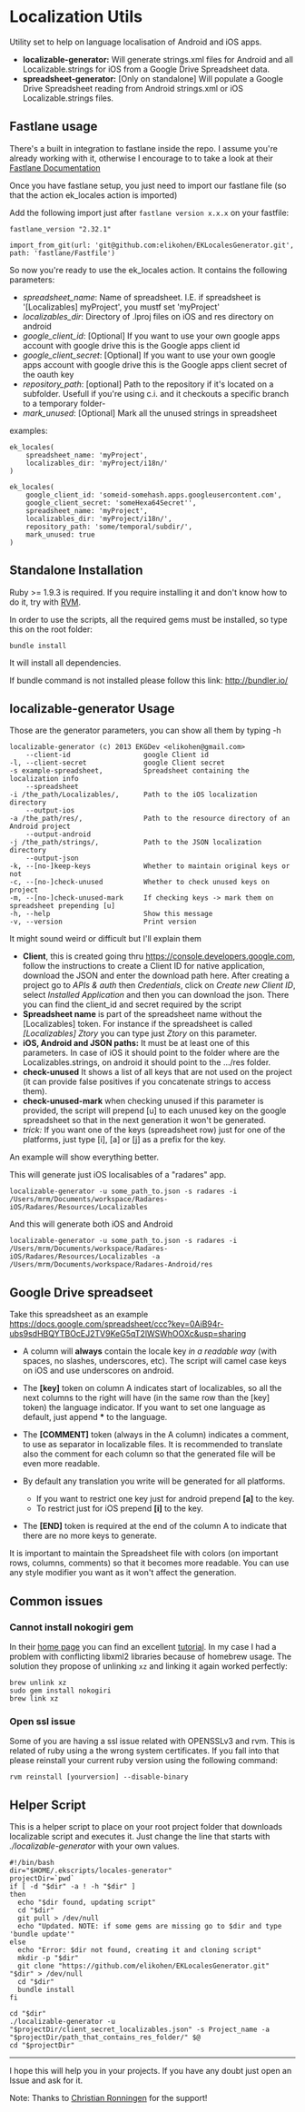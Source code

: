 Localization Utils
==================
Utility set to help on language localisation of Android and iOS apps.

* **localizable-generator:** Will generate strings.xml files for Android and all Localizable.strings for iOS from a Google Drive Spreadsheet data.
* **spreadsheet-generator:** [Only on standalone] Will populate a Google Drive Spreadsheet reading from Android strings.xml or iOS Localizable.strings files.


Fastlane usage
--------------
There's a built in integration to fastlane inside the repo. I assume you're already working with it, otherwise I encourage to to take a look at their [Fastlane Documentation](https://docs.fastlane.tools/)

Once you have fastlane setup, you just need to import our fastlane file (so that the action ek_locales action is imported)

Add the following import just after `fastlane version x.x.x` on your fastfile:

```
fastlane_version "2.32.1"

import_from_git(url: 'git@github.com:elikohen/EKLocalesGenerator.git', path: 'fastlane/Fastfile')
```

So now you're ready to use the ek_locales action. It contains the following parameters:

- *spreadsheet_name*: Name of spreadsheet. I.E. if spreadsheet is '[Localizables] myProject', you mustf set 'myProject'                           
- *localizables_dir*: Directory of .lproj files on iOS and res directory on android                      
- *google\_client\_id*: [Optional] If you want to use your own google apps account with google drive this is the Google apps client id 
- *google\_client\_secret*: [Optional] If you want to use your own google apps account with google drive this is the Google apps client secret of the oauth key
- *repository_path*: [optional] Path to the repository if it's located on a subfolder. Usefull if you're using c.i. and it checkouts a specific branch to a temporary folder-
- *mark_unused*: [Optional] Mark all the unused strings in spreadsheet

examples:

```
ek_locales(
	spreadsheet_name: 'myProject',
	localizables_dir: 'myProject/i18n/'
)
```
```
ek_locales(
	google_client_id: 'someid-somehash.apps.googleusercontent.com',
	google_client_secret: 'someHexa64Secret'',
	spreadsheet_name: 'myProject',
	localizables_dir: 'myProject/i18n/',
	repository_path: 'some/temporal/subdir/',
	mark_unused: true
)
```



Standalone Installation
-----------------------
Ruby >= 1.9.3 is required. If you require installing it and don't know how to do it, try with [RVM](https://rvm.io/rvm/install/).

In order to use the scripts, all the required gems must be installed, so type this on the root folder:

	bundle install

It will install all dependencies.

If bundle command is not installed please follow this link: http://bundler.io/

localizable-generator Usage
---------------------------

Those are the generator parameters, you can show all them by typing -h

    localizable-generator (c) 2013 EKGDev <elikohen@gmail.com>
        --client-id                  google Client id
    -l, --client-secret              google Client secret
    -s example-spreadsheet,          Spreadsheet containing the localization info
        --spreadsheet
    -i /the_path/Localizables/,      Path to the iOS localization directory
        --output-ios
    -a /the_path/res/,               Path to the resource directory of an Android project
        --output-android
    -j /the_path/strings/,           Path to the JSON localization directory
        --output-json
    -k, --[no-]keep-keys             Whether to maintain original keys or not
    -c, --[no-]check-unused          Whether to check unused keys on project
    -m, --[no-]check-unused-mark     If checking keys -> mark them on spreadsheet prepending [u]
    -h, --help                       Show this message
    -v, --version                    Print version

It might sound weird or difficult but I'll explain them

- **Client**, this is created going thru https://console.developers.google.com, follow the instructions to create a Client ID for native application, download the JSON and enter the download path here. After creating a project go to *APIs & auth* then *Credentials*, click on *Create new Client ID*, select *Installed Application* and then you can download the json. There you can find the client_id and secret required by the script
- **Spreadsheet name** is part of the spreadsheet name without the [Localizables] token. For instance if the spreadsheet is called *[Localizables] Ztory* you can type just *Ztory* on this parameter.
- **iOS, Android and JSON paths:** It must be at least one of this parameters. In case of iOS it should point to the folder where are the Localizables.strings, on android it should point to the .../res folder.
- **check-unused** It shows a list of all keys that are not used on the project (it can provide false positives if you concatenate strings to access them).
- **check-unused-mark** when checking unused if this parameter is provided, the script will prepend [u] to each unused key on the google spreadsheet so that in the next generation it won't be generated.
- *trick:* If you want one of the keys (spreadsheet row) just for one of the platforms, just type [i], [a] or [j] as a prefix for the key.

An example will show everything better. 

This will generate just iOS localisables of a "radares" app.

	localizable-generator -u some_path_to.json -s radares -i /Users/mrm/Documents/workspace/Radares-iOS/Radares/Resources/Localizables

And this will generate both iOS and Android

	localizable-generator -u some_path_to.json -s radares -i /Users/mrm/Documents/workspace/Radares-iOS/Radares/Resources/Localizables -a /Users/mrm/Documents/workspace/Radares-Android/res


Google Drive spreadseet
----------------------------------

Take this spreadsheet as an example <https://docs.google.com/spreadsheet/ccc?key=0AiB94r-ubs9sdHBQYTBOcEJ2TV9KeG5qT2lWSWhOOXc&usp=sharing>

* A column will **always** contain the locale key *in a readable way* (with spaces, no slashes, underscores, etc). The script will camel case keys on iOS and use underscores on android.

* The **[key]** token on column A indicates start of localizables, so all the next columns to the right will have (in the same row than the [key] token) the language indicator. If you want to set one language as default, just append **\*** to the language.

* The **[COMMENT]** token (always in the A column) indicates a comment, to use as separator in localizable files. It is recommended to translate also the comment for each column so that the generated file will be even more readable.

* By default any translation you write will be generated for all platforms.
	* If you want to restrict one key just for android prepend **[a]** to the key.
	* To restrict just for iOS prepend **[i]** to the key.
* The **[END]** token is required at the end of the column A to indicate that there are no more keys to generate.

It is important to maintain the Spreadsheet file with colors (on important rows, columns, comments) so that it becomes more readable. You can use any style modifier you want as it won't affect the generation.


Common issues
----------------------------------
### Cannot install nokogiri gem
In their [home page](www.nokogiri.org) you can find an excellent [tutorial](http://www.nokogiri.org/tutorials/installing_nokogiri.html#install_with_included_libraries__recommended_). In my case I had a problem with conflicting libxml2 libraries because of homebrew usage. The solution they propose of unlinking `xz` and linking it again worked perfectly:

	brew unlink xz
	sudo gem install nokogiri
	brew link xz


### Open ssl issue
Some of you are having a ssl issue related with OPENSSLv3 and rvm. This is related of ruby using a the wrong system certificates. If you fall into that please reinstall your current ruby version using the following command:

`rvm reinstall [yourversion] --disable-binary`

Helper Script
----------------------------------
This is a helper script to place on your root project folder that downloads localizable script and executes it. Just change the line that starts with *./localizable-generator* with your own values.

    #!/bin/bash
    dir="$HOME/.ekscripts/locales-generator"
    projectDir=`pwd`
    if [ -d "$dir" -a ! -h "$dir" ]
    then
      echo "$dir found, updating script"
      cd "$dir"
      git pull > /dev/null
      echo "Updated. NOTE: if some gems are missing go to $dir and type 'bundle update'"
    else
      echo "Error: $dir not found, creating it and cloning script"
      mkdir -p "$dir"
      git clone "https://github.com/elikohen/EKLocalesGenerator.git" "$dir" > /dev/null
      cd "$dir"
      bundle install
    fi
      
    cd "$dir"
    ./localizable-generator -u "$projectDir/client_secret_localizables.json" -s Project_name -a "$projectDir/path_that_contains_res_folder/" $@
    cd "$projectDir"


- - -

I hope this will help you in your projects. If you have any doubt just open an Issue and ask for it.


Note: Thanks to [Christian Ronningen](https://github.com/ChristianRonningen) for the support!
